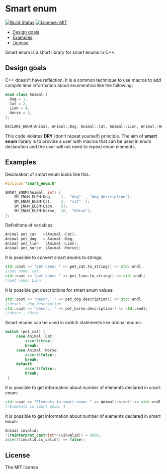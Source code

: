 # Smart enum
[![Build Status](https://travis-ci.org/seleznevae/smart_enum.svg?branch=master)](https://travis-ci.org/seleznevae/smart_enum)
 [![License: MIT](https://img.shields.io/badge/License-MIT-yellow.svg)](https://opensource.org/licenses/MIT)
- [Design goals](#design-goals)
- [Examples](#examples)
- [License](#license)

Smart enum is a short library for smart enums in C++.

## Design goals

C++ doesn't have reflection. It is a common technique to use macros to add compile time information about enumeration like the following:

```c++
enum class Animal {
  Dog = 1,
  Cat = 2,
  Lion = 4,
  Horse = 5,
};

DECLARE_ENUM(Animal, Animal::Dog, Animal::Cat, Animal::Lion, Animal::Horse);
```
This code violates **DRY** (don't repeat yourself) principle. The aim of **smart enum** library is to provide a user with macros that can be used in enum declaration and the user will not need to repeat enum elements.


## Examples

Declaration of smart enum looks like this:
```c++
#include "smart_enum.h"

SMART_ENUM(Animal, int) {
    SM_ENUM_ELEM(Dog,    1,  "dog"  , "dog_description");
    SM_ENUM_ELEM(Cat,    2,  "cat"  );
    SM_ENUM_ELEM(Lion,   5);
    SM_ENUM_ELEM(Horse,  10,  "hOrse");
};
```
Definitions of variables:
```c++
Animal pet_cat   ={Animal::Cat};
Animal pet_dog   = Animal::Dog;
Animal pet_lion   (Animal::Lion);
Animal pet_horse  {Animal::Horse};
```

It is possible to convert smart enums to strings:
```c++
std::cout << "pet name: " << pet_cat.to_string() << std::endl;
//pet name: cat
std::cout << "pet name: " << pet_lion.to_string() << std::endl;
//pet name: Lion
```

It is possible get descriptions for smart enum values:
```c++
std::cout << "descr.: " << pet_dog.description() << std::endl;
//descr.: dog_description
std::cout << "descr.: " << pet_horse.description() << std::endl;
//descr.: hOrse
```

Smart enums can be used in switch statements like ordinal enums:
```c++
switch (pet_cat) {
     case Animal::Cat:
         assert(true);
         break;
     case Animal::Horse:
         assert(false);
         break;
     default:
         assert(false);
         break;
 }
```
It is possible to get information about number of elements declared in smart enum:
```c++
std::cout << "Elements in smart enum: " << Animal::size() << std::endl;
//Elements in smart enum: 4
```

It is possible to get information about number of elements declared in smart enum:
```c++
Animal invalid;
*(reinterpret_cast<int*>(&invalid)) = 6666;
assert(invalid.is_valid() == false);
```
## License
The MIT license
